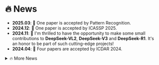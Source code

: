 # 🔥 News
<ul>
<li><b>2025.03</b>: 🎉 One paper is accepted by Pattern Recognition.</li>
<li><b>2024.12</b>: 🎉 One paper is accepted by ICASSP 2025.</li>
<li><b>2024.11</b>: 🎉 I'm thrilled to have the opportunity to make some small contributions to <b>DeepSeek-VL2</b>, <b>DeepSeek-V3</b> and <b>DeepSeek-R1</b>. It's an honor to be part of such cutting-edge projects!</li>
<li><b>2024.04</b>: 🎉 Four papers are accepted by ICDAR 2024.</li>
</ul>
<details>
<summary> 🔥 More News</summary>  
<ul>
<li><b>2024.03</b>: 🎉 One paper is accepted by Pattern Recognition.</li>
<li><b>2023.12</b>: 🎉 One paper is accepted by Pattern Recognition.</li>
<li><b>2023.04</b>: 🎉 One paper is accepted by ICDAR 2023.</li>
<li><b>2022.11</b>: 🎉 One paper is accepted by AAAI 2023.</li>
<li><b>2022</b>: 😭 This year has been the hardest of my life. I sincerely hope everyone stays healthy and well. 🙏 </li>
<li><b>2021.09</b>: 🎉 Our <b>ViBERTgrid</b> won the <b>Best Paper Award</b> of ICDAR 2021!</li>
<li><b>2021.03</b>: 🎉 One paper is accepted by ICDAR 2021.</li>
</ul>
</details>